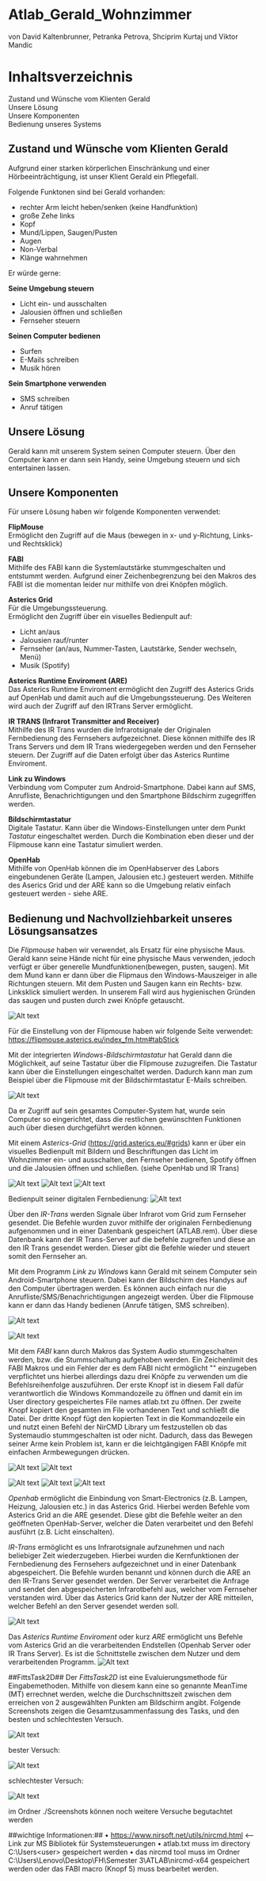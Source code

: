 # Atlab_Gerald_Wohnzimmer
von David Kaltenbrunner, Petranka Petrova, Shciprim Kurtaj und Viktor Mandic

# Inhaltsverzeichnis
Zustand und Wünsche vom Klienten Gerald\
Unsere Lösung\
Unsere Komponenten\
Bedienung unseres Systems


## Zustand und Wünsche vom Klienten Gerald
Aufgrund einer starken körperlichen Einschränkung und einer Hörbeeinträchtigung, ist unser Klient Gerald ein Pflegefall. 

Folgende Funktonen sind bei Gerald vorhanden:
- rechter Arm leicht heben/senken (keine Handfunktion)
- große Zehe links
- Kopf
- Mund/Lippen, Saugen/Pusten
- Augen
- Non-Verbal
- Klänge wahrnehmen

Er würde gerne:

**Seine Umgebung steuern**

- Licht ein- und ausschalten
- Jalousien öffnen und schließen
- Fernseher steuern 

**Seinen Computer bedienen**

- Surfen
- E-Mails schreiben
- Musik hören


**Sein Smartphone verwenden**

- SMS schreiben
- Anruf tätigen

## Unsere Lösung 
Gerald kann mit unserem System seinen Computer steuern. Über den Computer kann er dann sein Handy, seine Umgebung steuern und sich entertainen lassen.

## Unsere Komponenten

Für unsere Lösung haben wir folgende Komponenten verwendet:

**FlipMouse**\
Ermöglicht den Zugriff auf die Maus (bewegen in x- und y-Richtung, Links- und Rechtsklick)


**FABI**\
Mithilfe des FABI kann die Systemlautstärke stummgeschalten und entstummt werden. Aufgrund einer Zeichenbegrenzung bei den Makros des FABI ist die momentan leider nur mithilfe von drei Knöpfen möglich.

**Asterics Grid**\
Für die Umgebungssteuerung.\
Ermöglicht den Zugriff über ein visuelles Bedienpult auf:
- Licht an/aus
- Jalousien rauf/runter
- Fernseher (an/aus, Nummer-Tasten, Lautstärke, Sender wechseln, Menü)
- Musik (Spotify)

**Asterics Runtime Enviroment (ARE)**\
Das Asterics Runtime Enviroment ermöglicht den Zugriff des Asterics Grids auf OpenHab und damit auch auf die Umgebungssteuerung. Des Weiteren wird auch der Zugriff auf den IRTrans Server ermöglicht.

**IR TRANS (Infrarot Transmitter and Receiver)**\
Mithilfe des IR Trans wurden die Infrarotsignale der Originalen Fernbedienung des Fernsehers aufgezeichnet. Diese können mithilfe des IR Trans Servers und dem IR Trans wiedergegeben werden und den Fernseher steuern. Der Zugriff auf die Daten erfolgt über das Asterics Runtime Enviroment.

**Link zu Windows**\
Verbindung vom Computer zum Android-Smartphone. Dabei kann auf SMS, Anrufliste, Benachrichtigungen und den Smartphone Bildschirm zugegriffen werden.

**Bildschirmtastatur**\
Digitale Tastatur. Kann über die Windows-Einstellungen unter dem Punkt _Tastatur_ eingeschaltet werden. Durch die Kombination eben dieser und der Flipmouse kann eine Tastatur simuliert werden.

**OpenHab**\
Mithilfe von OpenHab können die im OpenHabserver des Labors eingebundenen Geräte (Lampen, Jalousien etc.) gesteuert werden. Mithilfe des Aserics Grid und der ARE kann so die Umgebung relativ einfach gesteuert werden - siehe ARE.


## Bedienung und Nachvollziehbarkeit unseres Lösungsansatzes

Die _Flipmouse_ haben wir verwendet, als Ersatz für eine physische Maus. Gerald kann seine Hände nicht für eine physische Maus verwenden, jedoch verfügt er über generelle Mundfunktionen(bewegen, pusten, saugen). Mit dem Mund kann er dann über die Flipmaus den Windows-Mauszeiger in alle Richtungen steuern. Mit dem Pusten und Saugen kann ein Rechts- bzw. Linksklick simuliert werden. In unserem Fall wird aus hygienischen Gründen das saugen und pusten durch zwei Knöpfe getauscht.

![Alt text](./Screenshots/Flipmouse_Button_conf.png)

Für die Einstellung von der Flipmouse haben wir folgende Seite verwendet:\
<https://flipmouse.asterics.eu/index_fm.htm#tabStick>

Mit der integrierten _Windows-Bildschirmtastatur_ hat Gerald dann die Möglichkeit, auf seine Tastatur über die Flipmouse zuzugreifen. Die Tastatur kann über die Einstellungen eingeschaltet werden. Dadurch kann man zum Beispiel über die Flipmouse mit der Bildschirmtastatur E-Mails schreiben.

![Alt text](./Screenshots/Mail_Bildschirmtastatur.png?raw=true "Windows Bildschirmtastur Mail-Schreiben") 

Da er Zugriff auf sein gesamtes Computer-System hat, wurde sein Computer so eingerichtet, dass die restlichen gewünschten Funktionen auch über diesen durchgeführt werden können.

Mit einem _Asterics-Grid_ (https://grid.asterics.eu/#grids) kann er über ein visuelles Bedienpult mit Bildern und Beschriftungen das Licht im Wohnzimmer ein- und ausschalten, den Fernseher bedienen, Spotify öffnen und die Jalousien öffnen und schließen. (siehe OpenHab und IR Trans)

![Alt text](./Screenshots/Grid_Home.png?raw=true)
![Alt text](./Screenshots/Grid_OpenHab_Innenleben.png?raw=true "Detailansicht OpenHab") 
![Alt text](./Screenshots/Grid_Fernseher_Innenleben.png?raw=true "Detailansicht Fernseher") 


Bedienpult seiner digitalen Fernbedienung:
![Alt text](./Screenshots/Grid_Fernseher.png?raw=true "Asterics Grid Fernseher") 

Über den _IR-Trans_ werden Signale über Infrarot vom Grid zum Fernseher gesendet. Die Befehle wurden zuvor mithilfe der originalen Fernbedienung aufgenommen und in einer Datenbank gespeichert (ATLAB.rem). Über diese Datenbank kann der IR Trans-Server auf die befehle zugreifen und diese an den IR Trans gesendet werden. Dieser gibt die Befehle wieder und steuert somit den Fernseher an.

Mit dem Programm _Link zu Windows_ kann Gerald mit seinem Computer sein Android-Smartphone steuern. Dabei kann der Bildschirm des Handys auf den Computer übertragen werden. Es können auch einfach nur die Anrufliste/SMS/Benachrichtigungen angezeigt werden. Über die Flipmouse kann er dann das Handy bedienen (Anrufe tätigen, SMS schreiben). 

![Alt text](./Screenshots/Windows_Link_Calls_Censored.png?raw=true "Windows Link Anruf") 

![Alt text](./Screenshots/Windows_Link_Messages_Censored.png?raw=true "Windows Link SMS") 

Mit dem _FABI_ kann durch Makros das System Audio stummgeschalten werden, bzw. die Stummschaltung aufgehoben werden. Ein Zeichenlimit des FABI Makros und ein Fehler der es dem FABI nicht ermöglicht "\" einzugeben verpflichtet uns hierbei allerdings dazu drei Knöpfe zu verwenden um die Befehlsreihenfolge auszuführen. 
Der erste Knopf ist in diesem Fall dafür verantwortlich die Windows Kommandozeile zu öffnen und damit ein im User directory gespeichertes File names atlab.txt zu öffnen. 
Der zweite Knopf kopiert den gesamten im File vorhandenen Text und schließt die Datei.
Der dritte Knopf fügt den kopierten Text in die Kommandozeile ein und nutzt einen Befehl der NirCMD Library um festzustellen ob das Systemaudio stummgeschalten ist oder nicht.
Dadurch, dass das Bewegen seiner Arme kein Problem ist, kann er die leichtgängigen FABI Knöpfe mit einfachen Armbewegungen drücken.

![Alt text](./Screenshots/FABI_Conf.png?raw=true "FABI Config") 
![Alt text](./Screenshots/FABI_Slots.png?raw=true "FABI Slots") 

![Alt text](./Screenshots/FABI_Bu3.png?raw=true "FABI Button 3") 
![Alt text](./Screenshots/FABI_Bu4.png?raw=true "FABI Button 4") 
![Alt text](./Screenshots/FABI_Bu5.png?raw=true "FABI Button 5") 



_Openhab_ ermöglicht die Einbindung von Smart-Electronics (z.B. Lampen, Heizung, Jalousien etc.) in das Asterics Grid. Hierbei werden Befehle vom Asterics Grid an die ARE gesendet. Diese gibt die Befehle weiter an den geöffneten OpenHab-Server, welcher die Daten verarbeitet und den Befehl ausführt (z.B. Licht einschalten). 

_IR-Trans_ ermöglicht es uns Infrarotsignale aufzunehmen und nach beliebiger Zeit wiederzugeben. Hierbei wurden die Kernfunktionen der Fernbedienung des Fernsehers aufgezeichnet und in einer Datenbank abgespeichert. Die Befehle wurden benannt und können durch die ARE an den IR-Trans Server gesendet werden. Der Server verarbeitet die Anfrage und sendet den abgespeicherten Infrarotbefehl aus, welcher vom Fernseher verstanden wird. Über das Asterics Grid kann der Nutzer der ARE mitteilen, welcher Befehl an den Server gesendet werden soll.

![Alt text](./Screenshots/ARE_IRTrans.png?raw=true "IR Trans") 


Das _Asterics Runtime Enviroment_ oder kurz _ARE_ ermöglicht uns Befehle vom Asterics Grid an die verarbeitenden Endstellen (Openhab Server oder IR Trans Server). Es ist die Schnittstelle zwischen dem Nutzer und dem verarbeitenden Programm.
![Alt text](./Screenshots/ARE_Main.png?raw=true "ARE Main") 



##FittsTask2D## 
Der _FittsTask2D_ ist eine Evaluierungsmethode für Eingabemethoden. Mithilfe von diesem kann eine so genannte MeanTime (MT) errechnet werden, welche die Durchschnittszeit zwischen dem erreichen von 2 ausgewählten Punkten am Bildschirm angibt.
Folgende Screenshots zeigen die Gesamtzusammenfassung des Tasks, und den besten und schlechtesten Versuch.

![Alt text](./Screenshots/Fittstask_Final_summary.png)

bester Versuch:

![Alt text](./Screenshots/FittsTrace_best.png)

schlechtester Versuch:


![Alt text](./Screenshots/FittsTrace_worst.png)

im Ordner ./Screenshots können noch weitere Versuche begutachtet werden


##wichtige Informationen:##
•	https://www.nirsoft.net/utils/nircmd.html <-- Link zur MS Bibliotek für Systemsteuerungen
•	atlab.txt muss im directory C:\Users\<user> gespeichert werden
•	das nircmd tool muss im Ordner C:\Users\Lenovo\Desktop\FH\Semester 3\ATLAB\nircmd-x64 gespeichert werden oder das FABI macro (Knopf 5) muss bearbeitet werden.





